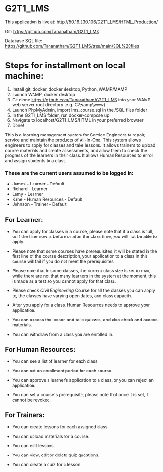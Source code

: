 # G2T1_LMS
This application is live at: http://50.16.230.106/G2T1_LMS/HTML_Production/

Git: https://github.com/Tananatham/G2T1_LMS

Database SQL file: https://github.com/Tananatham/G2T1_LMS/tree/main/SQL%20files

# Steps for installment on local machine:
1. Install git, docker, docker desktop, Python, WAMP/MAMP
2. Launch WAMP, docker desktop
3. Git clone https://github.com/Tananatham/G2T1_LMS into your WAMP web server root directory (e.g. C:\wamp\www)
4. Launch PhpMyAdmin, import lms_course.sql in the /SQL files folder
5. In the G2T1_LMS folder, run docker-compose up
6. Navigate to localhost/G2T1_LMS/HTML in your preferred browser
7. Done!

This is a learning management system for Service Engineers to repair, service and maintain the products of All-In-One. This system allows engineers to apply for classes and take lessons. It allows trainers to upload course materials and create assessments, and allow them to check the progress of the learners in their class. It allows Human Resources to enrol and assign students to a class.

### These are the current users assumed to be logged in:
- James - Learner - Default
- Richard - Learner
- Lamy - Learner
- Kane - Human Resources - Default
- Johnson - Trainer - Default

## For Learner:
- You can apply for classes in a course, please note that if a class is full, or if the time now is before or after the class time, you will not be able to apply.

- Please note that some courses have prerequisites, it will be stated in the first line of the course description, your application to a class in this course will fail if you do not meet the prerequisites.

- Please note that in some classes, the current class size is set to max, while there are not that many learners in the system at the moment, this is made as a test so you cannot apply for that class.

- Please check *Civil Engineering* Course for all the classes you can apply to, the classes have varying open dates, and class capacity.

- After you apply for a class, Human Resources needs to approve your application.

- You can access the lesson and take quizzes, and also check and access materials.

- You can withdraw from a class you are enrolled in.

## For Human Resources:
- You can see a list of learner for each class.

- You can set an enrollment period for each course.

- You can approve a learner’s application to a class, or you can reject an application.

- You can set a course's prerequisite, please note that once it is set, it cannot be revoked.


## For Trainers:
- You can create lessons for each assigned class

- You can upload materials for a course.

- You can edit lessons.

- You can view, edit or delete quiz questions.

- You can create a quiz for a lesson.